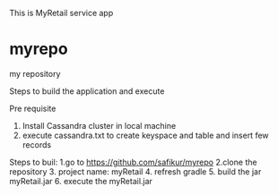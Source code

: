 This is MyRetail service app

# myrepo
my repository


Steps to build the application and execute

Pre requisite
1. Install Cassandra cluster in local machine
2. execute cassandra.txt to create keyspace and table and insert few records

Steps to buil:
1.go to https://github.com/safikur/myrepo
2.clone the repository
3. project name: myRetail
4. refresh gradle
5. build the jar myRetail.jar
6. execute the myRetail.jar
